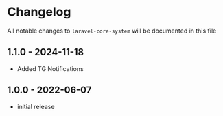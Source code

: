 # Changelog

All notable changes to `laravel-core-system` will be documented in this file

## 1.1.0 - 2024-11-18

- Added TG Notifications


## 1.0.0 - 2022-06-07

- initial release

